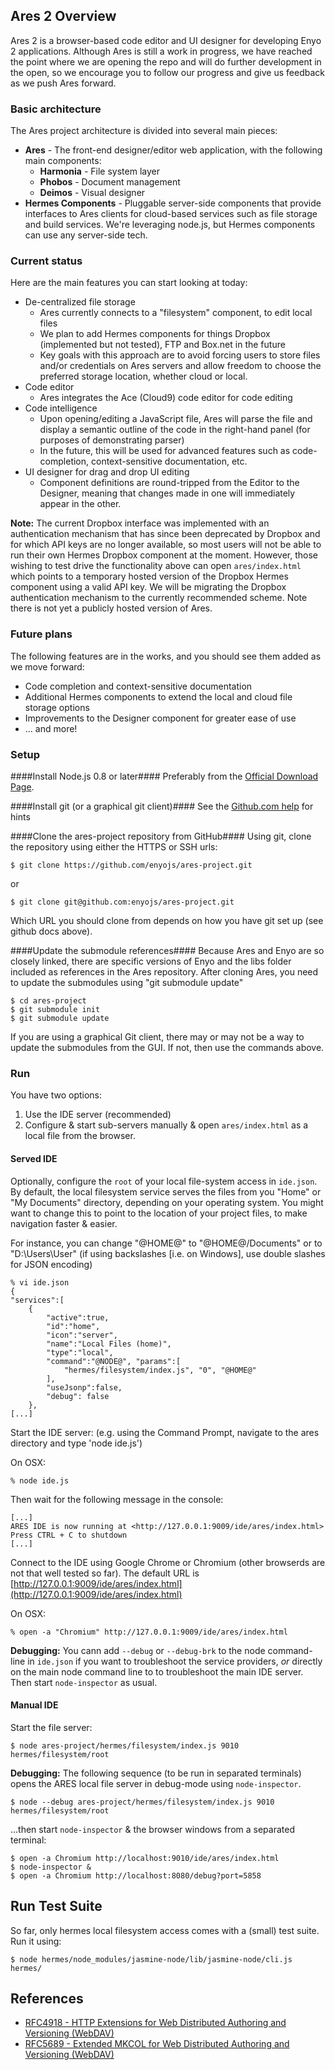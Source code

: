 ## Ares 2 Overview

Ares 2 is a browser-based code editor and UI designer for developing Enyo 2 applications.  Although Ares is still a work in progress, we have reached the point where we are opening the repo and will do further development in the open, so we encourage you to follow our progress and give us feedback as we push Ares forward.

### Basic architecture

The Ares project architecture is divided into several main pieces:

* **Ares** - The front-end designer/editor web application, with the following main components:
	* **Harmonia** - File system layer
	* **Phobos** - Document management
	* **Deimos** - Visual designer
* **Hermes Components** - Pluggable server-side components that provide interfaces to Ares clients for cloud-based services such as file storage and build services.  We're leveraging node.js, but Hermes components can use any server-side tech.

### Current status

Here are the main features you can start looking at today:

* De-centralized file storage
	* Ares currently connects to a "filesystem" component, to edit local files
	* We plan to add Hermes components for things Dropbox (implemented but not tested), FTP and Box.net in the future
	* Key goals with this approach are to avoid forcing users to store files and/or credentials on Ares servers and allow freedom to choose the preferred storage location, whether cloud or local.
* Code editor
	* Ares integrates the Ace (Cloud9) code editor for code editing
* Code intelligence
	* Upon opening/editing a JavaScript file, Ares will parse the file and display a semantic outline of the code in the right-hand panel (for purposes of demonstrating parser)
	* In the future, this will be used for advanced features such as code-completion, context-sensitive documentation, etc.
* UI designer for drag and drop UI editing
	* Component definitions are round-tripped from the Editor to the Designer, meaning that changes made in one will immediately appear in the other.
	
**Note:**  The current Dropbox interface was implemented with an authentication mechanism that has since been deprecated by Dropbox and for which API keys are no longer available, so most users will not be able to run their own Hermes Dropbox component at the moment.  However, those wishing to test drive the functionality above can open `ares/index.html` which points to a temporary hosted version of the Dropbox Hermes component using a valid API key.  We will be migrating the Dropbox authentication mechanism to the currently recommended scheme.  Note there is not yet a publicly hosted version of Ares.
	
### Future plans

The following features are in the works, and you should see them added as we move forward:

* Code completion and context-sensitive documentation
* Additional Hermes components to extend the local and cloud file storage options
* Improvements to the Designer component for greater ease of use
* ... and more!

### Setup

####Install Node.js 0.8 or later####
Preferably from the [Official Download Page](http://nodejs.org/#download).

####Install git (or a graphical git client)####
See the [Github.com help](https://help.github.com/articles/set-up-git) for hints

####Clone the ares-project repository from GitHub####
Using git, clone the repository using either the HTTPS or SSH urls:

	$ git clone https://github.com/enyojs/ares-project.git

or

	$ git clone git@github.com:enyojs/ares-project.git

Which URL you should clone from depends on how you have git set up (see github docs above).

####Update the submodule references####
Because Ares and Enyo are so closely linked, there are specific versions of Enyo and the libs folder included as references in the Ares repository. After cloning Ares, you need to update the submodules using "git submodule update"

	$ cd ares-project
	$ git submodule init
	$ git submodule update

If you are using a graphical Git client, there may or may not be a way to update the submodules from the GUI. If not, then use the commands above.

### Run

You have two options:

1. Use the IDE server (recommended)
1. Configure & start sub-servers manually & open `ares/index.html` as a local file from the browser.

#### Served IDE

Optionally, configure the `root` of your local file-system access in `ide.json`. By default, the local filesystem service serves the files from you "Home" or "My Documents" directory, depending on your operating system. You might want to change this to point to the location of your project files, to make navigation faster & easier. 

For instance, you can change "@HOME@" to "@HOME@/Documents" or to "D:\\Users\\User" (if using backslashes [i.e. on Windows], use double slashes for JSON encoding)

	% vi ide.json
	{
	"services":[
		{
			"active":true,
			"id":"home",
			"icon":"server",
			"name":"Local Files (home)",
			"type":"local",
			"command":"@NODE@", "params":[
				"hermes/filesystem/index.js", "0", "@HOME@"
			],
			"useJsonp":false,
			"debug": false
		},
	[...]

Start the IDE server: (e.g. using the Command Prompt, navigate to the ares directory and type 'node ide.js')

On OSX:

	% node ide.js

Then wait for the following message in the console:

	[...]
	ARES IDE is now running at <http://127.0.0.1:9009/ide/ares/index.html> Press CTRL + C to shutdown
	[...]

Connect to the IDE using Google Chrome or Chromium (other browserds are not that well tested so far).  The default URL is [http://127.0.0.1:9009/ide/ares/index.html](http://127.0.0.1:9009/ide/ares/index.html)

On OSX:

	% open -a "Chromium" http://127.0.0.1:9009/ide/ares/index.html

**Debugging:** You cann add `--debug` or `--debug-brk` to the node command-line in `ide.json` if you want to troubleshoot the service providers, _or_ directly on the main node command line to to troubleshoot the main IDE server.    Then start `node-inspector` as usual.

#### Manual IDE

Start the file server:

	$ node ares-project/hermes/filesystem/index.js 9010 hermes/filesystem/root
	
**Debugging:** The following sequence (to be run in separated terminals) opens the ARES local file server in debug-mode using `node-inspector`.

	$ node --debug ares-project/hermes/filesystem/index.js 9010 hermes/filesystem/root
		
...then start `node-inspector` & the browser windows from a separated terminal:

	$ open -a Chromium http://localhost:9010/ide/ares/index.html
	$ node-inspector &
	$ open -a Chromium http://localhost:8080/debug?port=5858

## Run Test Suite

So far, only hermes local filesystem access comes with a (small) test suite.  Run it using:

	$ node hermes/node_modules/jasmine-node/lib/jasmine-node/cli.js hermes/
	
## References

* [RFC4918 - HTTP Extensions for Web Distributed Authoring and Versioning (WebDAV)](http://tools.ietf.org/html/rfc4918)
* [RFC5689 - Extended MKCOL for Web Distributed Authoring and Versioning (WebDAV)](http://tools.ietf.org/html/rfc5689)

